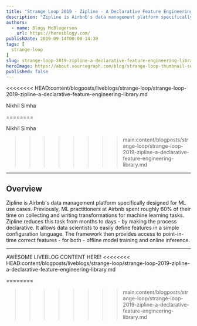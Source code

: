 ```yaml
---
title: "Strange Loop 2019 - Zipline - A Declarative Feature Engineering Library"
description: "Zipline is Airbnb's data management platform specifically designed for ML use cases. Previously, ML practitioners at Airbnb spent roughly 60% of their time on collecting and writing transformations for machine learning tasks. Zipline reduces this task from months to days - by making the process declarative. It allows data scientists to easily define features in a simple configuration language. The framework then provides access to point-in-time correct features - for both - offline model training and online inference."
authors:
  - name: Blogy McBlogerson
    url: https://heresblogy.com/
publishDate: 2019-09-14T00:00-14:30
tags: [
  strange-loop
]
slug: strange-loop-2019-zipline-a-declarative-feature-engineering-library
heroImage: https://about.sourcegraph.com/blog/strange-loop-thumbnail-square-v2.jpg
published: false
---
```


<<<<<<<< HEAD:content/blogposts/liveblogs/strange-loop/strange-loop-2019-zipline-a-declarative-feature-engineering-library.md
<div class="container p-0 liveblog-presenters">
  <div class="row m-0">
      <p class=" mr-12 m-0">
        <span class="liveblog-presenters__name">Nikhil Simha</span>

========
<div className="container p-0 liveblog-presenters d-flex w-100 text-center">
  <div className="row m-0 w-100">
      <p className=" mr-12 m-0 w-100">
        <span className="liveblog-presenters__name">Nikhil Simha</span>
        
>>>>>>>> main:content/blogposts/strange-loop/strange-loop-2019-zipline-a-declarative-feature-engineering-library.md
      </p>
  </div>
</div>

---

## Overview

Zipline is Airbnb's data management platform specifically designed for ML use cases. Previously, ML practitioners at Airbnb spent roughly 60% of their time on collecting and writing transformations for machine learning tasks. Zipline reduces this task from months to days - by making the process declarative. It allows data scientists to easily define features in a simple configuration language. The framework then provides access to point-in-time correct features - for both - offline model training and online inference.

---

AWESOME LIVEBLOG CONTENT HERE!
<<<<<<<< HEAD:content/blogposts/liveblogs/strange-loop/strange-loop-2019-zipline-a-declarative-feature-engineering-library.md

<!-- Note on images
  Images (e.g. my_image.jpg) should be put in the `website/static/blog/strange-loop-2019` directory, with the path to the image in your post being `/blog/strange-loop-2019/my_image.jpg`. If you'd rather host the images somewhere else for ease of use, that's fine too.

  Please also try to keep your images to a reasonable size by:
    - Using JPEG compression, unless image is mostly solid color
    - JPEG compression set between 60%-80%
    - Resizing the image to be no wider then 750px
    - If PNG, use a tool like ImageOptim (https://imageoptim.com/mac) to optimize the file size

  I suggest re-sizing and compressing all the images in one batch as a last step.
-->
========
>>>>>>>> main:content/blogposts/strange-loop/strange-loop-2019-zipline-a-declarative-feature-engineering-library.md
